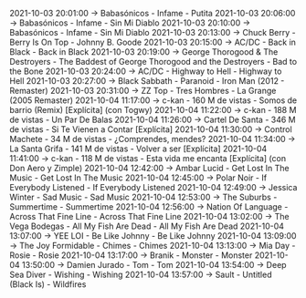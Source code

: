 2021-10-03 20:01:00 -> Babasónicos - Infame - Putita
2021-10-03 20:06:00 -> Babasónicos - Infame - Sin Mi Diablo
2021-10-03 20:10:00 -> Babasónicos - Infame - Sin Mi Diablo
2021-10-03 20:13:00 -> Chuck Berry - Berry Is On Top - Johnny B. Goode
2021-10-03 20:15:00 -> AC/DC - Back in Black - Back in Black
2021-10-03 20:19:00 -> George Thorogood & The Destroyers - The Baddest of George Thorogood and the Destroyers - Bad to the Bone
2021-10-03 20:24:00 -> AC/DC - Highway to Hell - Highway to Hell
2021-10-03 20:27:00 -> Black Sabbath - Paranoid - Iron Man (2012 - Remaster)
2021-10-03 20:31:00 -> ZZ Top - Tres Hombres - La Grange (2005 Remaster)
2021-10-04 11:17:00 -> c-kan - 160 M de vistas - Somos de barrio (Remix) [Explícita] (con Togwy)
2021-10-04 11:22:00 -> c-kan - 188 M de vistas - Un Par De Balas
2021-10-04 11:26:00 -> Cartel De Santa - 346 M de vistas - Si Te Vienen a Contar [Explícita]
2021-10-04 11:30:00 -> Control Machete - 34 M de vistas - ¿Comprendes, mendes?
2021-10-04 11:34:00 -> La Santa Grifa - 141 M de vistas - Volver a ser [Explícita]
2021-10-04 11:41:00 -> c-kan - 118 M de vistas - Esta vida me encanta [Explícita] (con Don Aero y Zimple)
2021-10-04 12:42:00 -> Ambar Lucid - Get Lost In The Music - Get Lost In The Music
2021-10-04 12:45:00 -> Polar Noir - If Everybody Listened - If Everybody Listened
2021-10-04 12:49:00 -> Jessica Winter - Sad Music - Sad Music
2021-10-04 12:53:00 -> The Suburbs - Summertime - Summertime
2021-10-04 12:56:00 -> Nation Of Language - Across That Fine Line - Across That Fine Line
2021-10-04 13:02:00 -> The Vega Bodegas - All My Fish Are Dead - All My Fish Are Dead
2021-10-04 13:07:00 -> YEE LOI - Be Like Johnny - Be Like Johnny
2021-10-04 13:09:00 -> The Joy Formidable - Chimes - Chimes
2021-10-04 13:13:00 -> Mia Day - Rosie - Rosie
2021-10-04 13:17:00 -> Branik - Monster - Monster
2021-10-04 13:50:00 -> Damien Jurado - Tom - Tom
2021-10-04 13:54:00 -> Deep Sea Diver - Wishing - Wishing
2021-10-04 13:57:00 -> Sault - Untitled (Black Is) - Wildfires
